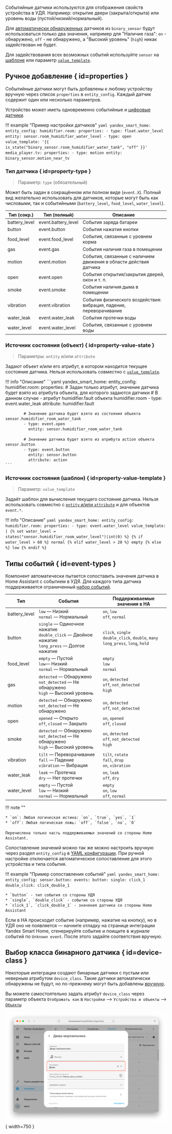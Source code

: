 Событийные датчики используются для отображения свойств устройства в УДЯ. Например: открытие двери (закрыта/открыта) или уровень воды (пустой/низкий/нормальный).

Для [автоматически обнаруженных](../../supported-devices.md#event-sensor) датчиков из `binary_sensor` будут использоваться только два значения,
например для "Наличие газа": `on` - обнаружено, `off` - не обнаружено, а "Высокий уровень" (`high`) никак задействован не будет.

Для задействования всех возможных событий используйте `sensor` на [шаблоне](https://www.home-assistant.io/integrations/template/#state-based-template-binary-sensors-buttons-images-numbers-selects-and-sensors) или параметр [`value_template`](#property-value-template).

## Ручное добавление { id=properties }

Событийные датчики могут быть добавлены к любому устройству вручную через список `properties` в `entity_config`.
Каждый датчик содержит один или несколько параметров.

Устройство может иметь одновременно событийные и [цифровые датчики](float.md).

!!! example "Пример настройки датчиков"
    ```yaml
    yandex_smart_home:
      entity_config:
        humidifier.room:
          properties:
            - type: float.water_level
              entity: sensor.room_humidifier_water_level
            - type: open
              value_template: '{{ is_state("binary_sensor.room_humidifier_water_tank", "off" }}'
        media_player.tv:
          properties:
            - type: motion
              entity: binary_sensor.motion_near_tv
    ```

### Тип датчика { id=property-type }

> Параметр: `type` (обязательный)

Может быть задан в сокращённом или полном виде (`event.X`). Полный вид желательно использовать для датчиков, которые могут быть как числовыми, так и событийными (`battery_level`, `food_level`, `water_level`).

| Тип (сокр.)   | Тип (полный)        | Описание                                                            |
| ------------- | ------------------- | ------------------------------------------------------------------- |
| battery_level | event.battery_level | События заряда батареи                                              |
| button        | event.button        | События нажатия кнопки                                              |
| food_level    | event.food_level    | События, связанные с уровнем корма                                  |
| gas           | event.gas           | События наличия газа в помещении                                    |
| motion        | event.motion        | События, связанные с наличием движения в области действия датчика   |
| open          | event.open          | События открытия/закрытия дверей, окон и т. п.                      |
| smoke         | event.smoke         | События наличия дыма в помещении                                    |
| vibration     | event.vibration     | События физического воздействия: вибрация, падение, переворачивание |
| water_leak    | event.water_leak    | События протечки воды                                               |
| water_level   | event.water_level   | События, связанные с уровнем воды                                   |

### Источник состояния (объект) { id=property-value-state }

> Параметры: `entity` и/или `attribute`

Задают объект и/или его атрибут, в котором находится текущее состояние датчика. Нельзя использовать совместно с [`value_template`](#property-value-template).

!!! info "Описание"
    ```yaml
    yandex_smart_home:
      entity_config:
        humidifier.room:
          properties:
            # Задан только атрибут, значение датчика будет взято из атрибута объекта, для которого задаются датчики
            # В данном случае - атрибут humidifier.fault объекта humidifier.room
            - type: event.water_leak
              attribute: humidifier.fault

            # Значение датчика будет взято из состояния объекта sensor.humidifier_room_water_tank
            - type: event.open
              entity: sensor.humidifier_room_water_tank

            # Значение датчика будет взято из атрибута action объекта sensor.button
            - type: event.button
              entity: sensor.button
              attribute: action
    ```

### Источник состояния (шаблон) { id=property-value-template }

> Параметр: `value_template`

Задаёт шаблон для вычисления текущего состояние датчика. Нельзя использовать совместно с [`entity` и/или `attribute`](#property-value-state) и для объектов `event.*`.

!!! info "Описание"
    ```yaml
    yandex_smart_home:
      entity_config:
        humidifier.room:
          properties:
            - type: event.water_level
              value_template: |
                {% set water_level = states("sensor.humidifier_room_water_level")|int(0) %}
                {% if water_level > 60 %}
                  normal
                {% elif water_level > 20 %}
                  empty
                {% else %}
                  low
                {% endif %}
    ```

## Типы событий { id=event-types }

Компонент автоматически пытается сопоставить значения датчика в Home Assistant с событием в УДЯ.
Для каждого типа датчика поддерживается ограниченный [набор событий](https://yandex.ru/dev/dialogs/smart-home/doc/ru/concepts/event-instance).

| Тип           | События                                                                                           | Поддерживаемые значения в HA                                                          |
| ------------- | ------------------------------------------------------------------------------------------------- | ------------------------------------------------------------------------------------- |
| battery_level | `low` — Низкий<br>`normal` — Нормальный                                                           | `on`, `low`<br>`off`, `normal`                                                        |
| button        | `single` — Одиночное нажатие<br>`double_click` — Двойное нажатие<br>`long_press` — Долгое нажатие | `click`, `single`<br>`double_click`, `double`, `many`<br>`long_press`, `long`, `hold` |
| food_level    | `empty` — Пустой<br>`low`— Низкий<br>`normal` — Нормальный                                        | `empty` <br>`low`<br>`normal`                                                         |
| gas           | `detected` — Обнаружено<br>`not_detected` — Не обнаружено<br>`high` — Высокий уровень             | `on`, `detected`<br>`off`, `not_detected`<br>`high`                                   |
| motion        | `detected` — Обнаружено<br>`not_detected` — Не обнаружено                                         | `on`, `detected`<br>`off`, `not_detected`                                             |
| open          | `opened` — Открыто<br >`off`, `closed` — Закрыто                                                  | `on`, `opened`<br >`off`, `closed`                                                    |
| smoke         | `detected` — Обнаружено<br>`not_detected` — Не обнаружено<br>`high` — Высокий уровень             | `on`, `detected`<br>`off`, `not_detected`<br>`high`                                   |
| vibration     | `tilt` — Переворачивание<br>`fall` — Падение<br>`vibration` — Вибрация                            | `tilt`, `rotate`<br>`fall`, `drop`<br>`on`, `vibration`                               |
| water_leak    | `leak` — Протечка<br>`dry` — Нет протечки                                                         | `on`, `leak`<br>`off`, `dry`                                                          |
| water_level   | `empty` — Пустой<br>`low` — Низкий<br>`normal` — Нормальный                                       | `empty`<br>`on`, `low`<br>`off`, `normal`                                             |

!!! note ""

    * `on`: Любая логическая истина: `on`, `true`, `yes`, `1`
    * `off`: Любая логическая ложь: `off`, `false`, `no`, `0`

    Перечислена только часть поддерживаемых значений со стороны Home Assistant.

Сопоставление значений можно так же можно настроить вручную через раздел `entity_config` в [YAML конфигурации](../../config/getting-started.md#yaml).
При ручной настройке отключается автоматическое сопоставление для этого устройства и типа события.

!!! example "Пример сопоставления событий"
    ```yaml
    yandex_smart_home:
      entity_config:
        sensor.button:
          events:
            button:
              single: click_1
              double_click: click_double_1
    ```

    * `button` - тип события со стороны УДЯ
    * `single`, `double_click` - событие со стороны УДЯ
    * `click_1`, `click_double_1` - значения датчика со стороны Home Assistant

Если в HA происходит событие (например, нажатие на кнопку), но в УДЯ оно не появляется — начните отладку на странице интеграции Yandex Smart Home,
сгенерируйте событие и поищите в журнале событий по `Unknown event`. После этого задайте соответствия вручную.

## Выбор класса бинарного датчика { id=device-class }

Некоторые интеграции создают бинарные датчики с пустым или неверным атрибутом `device_class`. Такие датчики автоматически обнаружены не будут, но по-прежнему могут
быть добавлены [вручную](#properties).

Вы можете самостоятельно задать атрибут `device_class` через параметр объекта `Отображать как` в `Настройки` --> `Устройства и объекты` --> [`Объекты`](https://my.home-assistant.io/redirect/entities/)

![](../../assets/images/devices/sensor/binary-device-class.png){ width=750 }
